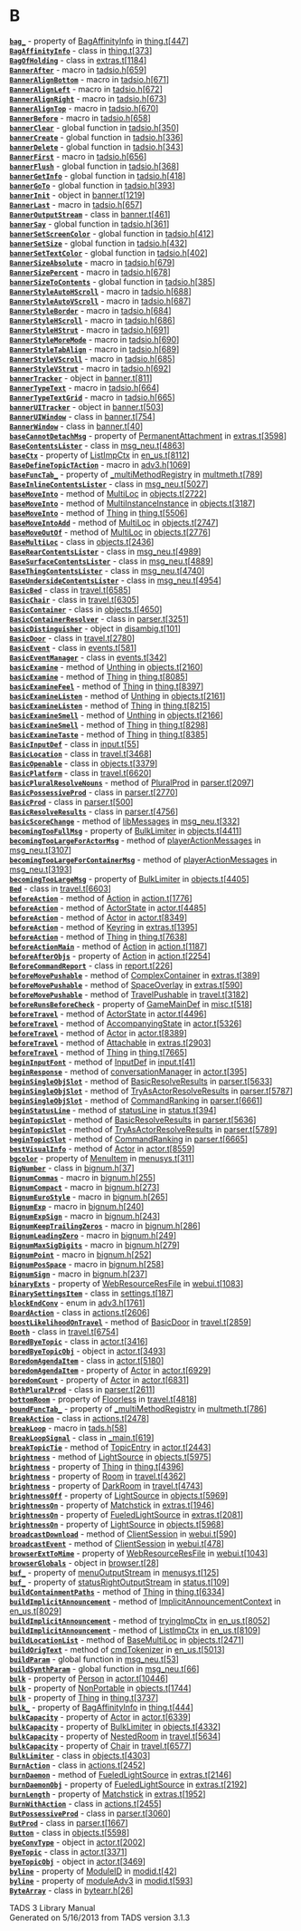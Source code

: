 ---
---
# B

[**`bag_`**](../object/BagAffinityInfo.html#bag_) - property of
[BagAffinityInfo](../object/BagAffinityInfo.html) in
[thing.t](../file/thing.t.html)\[[447](../source/thing.t.html#447)\]  
[**`BagAffinityInfo`**](../object/BagAffinityInfo.html) - class in
[thing.t](../file/thing.t.html)\[[373](../source/thing.t.html#373)\]  
[**`BagOfHolding`**](../object/BagOfHolding.html) - class in
[extras.t](../file/extras.t.html)\[[1184](../source/extras.t.html#1184)\]  
[**`BannerAfter`**](../file/tadsio.h.html#BannerAfter) - macro in
[tadsio.h](../file/tadsio.h.html)\[[659](../source/tadsio.h.html#659)\]  
[**`BannerAlignBottom`**](../file/tadsio.h.html#BannerAlignBottom) -
macro in
[tadsio.h](../file/tadsio.h.html)\[[671](../source/tadsio.h.html#671)\]  
[**`BannerAlignLeft`**](../file/tadsio.h.html#BannerAlignLeft) - macro
in
[tadsio.h](../file/tadsio.h.html)\[[672](../source/tadsio.h.html#672)\]  
[**`BannerAlignRight`**](../file/tadsio.h.html#BannerAlignRight) - macro
in
[tadsio.h](../file/tadsio.h.html)\[[673](../source/tadsio.h.html#673)\]  
[**`BannerAlignTop`**](../file/tadsio.h.html#BannerAlignTop) - macro in
[tadsio.h](../file/tadsio.h.html)\[[670](../source/tadsio.h.html#670)\]  
[**`BannerBefore`**](../file/tadsio.h.html#BannerBefore) - macro in
[tadsio.h](../file/tadsio.h.html)\[[658](../source/tadsio.h.html#658)\]  
[**`bannerClear`**](../file/tadsio.h.html#bannerClear) - global function
in
[tadsio.h](../file/tadsio.h.html)\[[350](../source/tadsio.h.html#350)\]  
[**`bannerCreate`**](../file/tadsio.h.html#bannerCreate) - global
function in
[tadsio.h](../file/tadsio.h.html)\[[336](../source/tadsio.h.html#336)\]  
[**`bannerDelete`**](../file/tadsio.h.html#bannerDelete) - global
function in
[tadsio.h](../file/tadsio.h.html)\[[343](../source/tadsio.h.html#343)\]  
[**`BannerFirst`**](../file/tadsio.h.html#BannerFirst) - macro in
[tadsio.h](../file/tadsio.h.html)\[[656](../source/tadsio.h.html#656)\]  
[**`bannerFlush`**](../file/tadsio.h.html#bannerFlush) - global function
in
[tadsio.h](../file/tadsio.h.html)\[[368](../source/tadsio.h.html#368)\]  
[**`bannerGetInfo`**](../file/tadsio.h.html#bannerGetInfo) - global
function in
[tadsio.h](../file/tadsio.h.html)\[[418](../source/tadsio.h.html#418)\]  
[**`bannerGoTo`**](../file/tadsio.h.html#bannerGoTo) - global function
in
[tadsio.h](../file/tadsio.h.html)\[[393](../source/tadsio.h.html#393)\]  
[**`bannerInit`**](../object/bannerInit.html) - object in
[banner.t](../file/banner.t.html)\[[1219](../source/banner.t.html#1219)\]  
[**`BannerLast`**](../file/tadsio.h.html#BannerLast) - macro in
[tadsio.h](../file/tadsio.h.html)\[[657](../source/tadsio.h.html#657)\]  
[**`BannerOutputStream`**](../object/BannerOutputStream.html) - class in
[banner.t](../file/banner.t.html)\[[461](../source/banner.t.html#461)\]  
[**`bannerSay`**](../file/tadsio.h.html#bannerSay) - global function in
[tadsio.h](../file/tadsio.h.html)\[[361](../source/tadsio.h.html#361)\]  
[**`bannerSetScreenColor`**](../file/tadsio.h.html#bannerSetScreenColor) -
global function in
[tadsio.h](../file/tadsio.h.html)\[[412](../source/tadsio.h.html#412)\]  
[**`bannerSetSize`**](../file/tadsio.h.html#bannerSetSize) - global
function in
[tadsio.h](../file/tadsio.h.html)\[[432](../source/tadsio.h.html#432)\]  
[**`bannerSetTextColor`**](../file/tadsio.h.html#bannerSetTextColor) -
global function in
[tadsio.h](../file/tadsio.h.html)\[[402](../source/tadsio.h.html#402)\]  
[**`BannerSizeAbsolute`**](../file/tadsio.h.html#BannerSizeAbsolute) -
macro in
[tadsio.h](../file/tadsio.h.html)\[[679](../source/tadsio.h.html#679)\]  
[**`BannerSizePercent`**](../file/tadsio.h.html#BannerSizePercent) -
macro in
[tadsio.h](../file/tadsio.h.html)\[[678](../source/tadsio.h.html#678)\]  
[**`bannerSizeToContents`**](../file/tadsio.h.html#bannerSizeToContents) -
global function in
[tadsio.h](../file/tadsio.h.html)\[[385](../source/tadsio.h.html#385)\]  
[**`BannerStyleAutoHScroll`**](../file/tadsio.h.html#BannerStyleAutoHScroll) -
macro in
[tadsio.h](../file/tadsio.h.html)\[[688](../source/tadsio.h.html#688)\]  
[**`BannerStyleAutoVScroll`**](../file/tadsio.h.html#BannerStyleAutoVScroll) -
macro in
[tadsio.h](../file/tadsio.h.html)\[[687](../source/tadsio.h.html#687)\]  
[**`BannerStyleBorder`**](../file/tadsio.h.html#BannerStyleBorder) -
macro in
[tadsio.h](../file/tadsio.h.html)\[[684](../source/tadsio.h.html#684)\]  
[**`BannerStyleHScroll`**](../file/tadsio.h.html#BannerStyleHScroll) -
macro in
[tadsio.h](../file/tadsio.h.html)\[[686](../source/tadsio.h.html#686)\]  
[**`BannerStyleHStrut`**](../file/tadsio.h.html#BannerStyleHStrut) -
macro in
[tadsio.h](../file/tadsio.h.html)\[[691](../source/tadsio.h.html#691)\]  
[**`BannerStyleMoreMode`**](../file/tadsio.h.html#BannerStyleMoreMode) -
macro in
[tadsio.h](../file/tadsio.h.html)\[[690](../source/tadsio.h.html#690)\]  
[**`BannerStyleTabAlign`**](../file/tadsio.h.html#BannerStyleTabAlign) -
macro in
[tadsio.h](../file/tadsio.h.html)\[[689](../source/tadsio.h.html#689)\]  
[**`BannerStyleVScroll`**](../file/tadsio.h.html#BannerStyleVScroll) -
macro in
[tadsio.h](../file/tadsio.h.html)\[[685](../source/tadsio.h.html#685)\]  
[**`BannerStyleVStrut`**](../file/tadsio.h.html#BannerStyleVStrut) -
macro in
[tadsio.h](../file/tadsio.h.html)\[[692](../source/tadsio.h.html#692)\]  
[**`bannerTracker`**](../object/bannerTracker.html) - object in
[banner.t](../file/banner.t.html)\[[811](../source/banner.t.html#811)\]  
[**`BannerTypeText`**](../file/tadsio.h.html#BannerTypeText) - macro in
[tadsio.h](../file/tadsio.h.html)\[[664](../source/tadsio.h.html#664)\]  
[**`BannerTypeTextGrid`**](../file/tadsio.h.html#BannerTypeTextGrid) -
macro in
[tadsio.h](../file/tadsio.h.html)\[[665](../source/tadsio.h.html#665)\]  
[**`bannerUITracker`**](../object/bannerUITracker.html) - object in
[banner.t](../file/banner.t.html)\[[503](../source/banner.t.html#503)\]  
[**`BannerUIWindow`**](../object/BannerUIWindow.html) - class in
[banner.t](../file/banner.t.html)\[[754](../source/banner.t.html#754)\]  
[**`BannerWindow`**](../object/BannerWindow.html) - class in
[banner.t](../file/banner.t.html)\[[40](../source/banner.t.html#40)\]  
[**`baseCannotDetachMsg`**](../object/PermanentAttachment.html#baseCannotDetachMsg) -
property of [PermanentAttachment](../object/PermanentAttachment.html) in
[extras.t](../file/extras.t.html)\[[3598](../source/extras.t.html#3598)\]  
[**`BaseContentsLister`**](../object/BaseContentsLister.html) - class in
[msg_neu.t](../file/msg_neu.t.html)\[[4863](../source/msg_neu.t.html#4863)\]  
[**`baseCtx`**](../object/ListImpCtx.html#baseCtx) - property of
[ListImpCtx](../object/ListImpCtx.html) in
[en_us.t](../file/en_us.t.html)\[[8112](../source/en_us.t.html#8112)\]  
[**`BaseDefineTopicTAction`**](../file/adv3.h.html#BaseDefineTopicTAction) -
macro in
[adv3.h](../file/adv3.h.html)\[[1069](../source/adv3.h.html#1069)\]  
[**`baseFuncTab_`**](../object/_multiMethodRegistry.html#baseFuncTab_) -
property of [\_multiMethodRegistry](../object/_multiMethodRegistry.html)
in
[multmeth.t](../file/multmeth.t.html)\[[789](../source/multmeth.t.html#789)\]  
[**`BaseInlineContentsLister`**](../object/BaseInlineContentsLister.html) -
class in
[msg_neu.t](../file/msg_neu.t.html)\[[5027](../source/msg_neu.t.html#5027)\]  
[**`baseMoveInto`**](../object/MultiLoc.html#baseMoveInto) - method of
[MultiLoc](../object/MultiLoc.html) in
[objects.t](../file/objects.t.html)\[[2722](../source/objects.t.html#2722)\]  
[**`baseMoveInto`**](../object/MultiInstanceInstance.html#baseMoveInto) -
method of [MultiInstanceInstance](../object/MultiInstanceInstance.html)
in
[objects.t](../file/objects.t.html)\[[3187](../source/objects.t.html#3187)\]  
[**`baseMoveInto`**](../object/Thing.html#baseMoveInto) - method of
[Thing](../object/Thing.html) in
[thing.t](../file/thing.t.html)\[[5506](../source/thing.t.html#5506)\]  
[**`baseMoveIntoAdd`**](../object/MultiLoc.html#baseMoveIntoAdd) -
method of [MultiLoc](../object/MultiLoc.html) in
[objects.t](../file/objects.t.html)\[[2747](../source/objects.t.html#2747)\]  
[**`baseMoveOutOf`**](../object/MultiLoc.html#baseMoveOutOf) - method of
[MultiLoc](../object/MultiLoc.html) in
[objects.t](../file/objects.t.html)\[[2776](../source/objects.t.html#2776)\]  
[**`BaseMultiLoc`**](../object/BaseMultiLoc.html) - class in
[objects.t](../file/objects.t.html)\[[2436](../source/objects.t.html#2436)\]  
[**`BaseRearContentsLister`**](../object/BaseRearContentsLister.html) -
class in
[msg_neu.t](../file/msg_neu.t.html)\[[4989](../source/msg_neu.t.html#4989)\]  
[**`BaseSurfaceContentsLister`**](../object/BaseSurfaceContentsLister.html) -
class in
[msg_neu.t](../file/msg_neu.t.html)\[[4889](../source/msg_neu.t.html#4889)\]  
[**`BaseThingContentsLister`**](../object/BaseThingContentsLister.html) -
class in
[msg_neu.t](../file/msg_neu.t.html)\[[4740](../source/msg_neu.t.html#4740)\]  
[**`BaseUndersideContentsLister`**](../object/BaseUndersideContentsLister.html) -
class in
[msg_neu.t](../file/msg_neu.t.html)\[[4954](../source/msg_neu.t.html#4954)\]  
[**`BasicBed`**](../object/BasicBed.html) - class in
[travel.t](../file/travel.t.html)\[[6585](../source/travel.t.html#6585)\]  
[**`BasicChair`**](../object/BasicChair.html) - class in
[travel.t](../file/travel.t.html)\[[6305](../source/travel.t.html#6305)\]  
[**`BasicContainer`**](../object/BasicContainer.html) - class in
[objects.t](../file/objects.t.html)\[[4650](../source/objects.t.html#4650)\]  
[**`BasicContainerResolver`**](../object/BasicContainerResolver.html) -
class in
[parser.t](../file/parser.t.html)\[[3251](../source/parser.t.html#3251)\]  
[**`basicDistinguisher`**](../object/basicDistinguisher.html) - object
in
[disambig.t](../file/disambig.t.html)\[[101](../source/disambig.t.html#101)\]  
[**`BasicDoor`**](../object/BasicDoor.html) - class in
[travel.t](../file/travel.t.html)\[[2780](../source/travel.t.html#2780)\]  
[**`BasicEvent`**](../object/BasicEvent.html) - class in
[events.t](../file/events.t.html)\[[581](../source/events.t.html#581)\]  
[**`BasicEventManager`**](../object/BasicEventManager.html) - class in
[events.t](../file/events.t.html)\[[342](../source/events.t.html#342)\]  
[**`basicExamine`**](../object/Unthing.html#basicExamine) - method of
[Unthing](../object/Unthing.html) in
[objects.t](../file/objects.t.html)\[[2160](../source/objects.t.html#2160)\]  
[**`basicExamine`**](../object/Thing.html#basicExamine) - method of
[Thing](../object/Thing.html) in
[thing.t](../file/thing.t.html)\[[8085](../source/thing.t.html#8085)\]  
[**`basicExamineFeel`**](../object/Thing.html#basicExamineFeel) - method
of [Thing](../object/Thing.html) in
[thing.t](../file/thing.t.html)\[[8397](../source/thing.t.html#8397)\]  
[**`basicExamineListen`**](../object/Unthing.html#basicExamineListen) -
method of [Unthing](../object/Unthing.html) in
[objects.t](../file/objects.t.html)\[[2161](../source/objects.t.html#2161)\]  
[**`basicExamineListen`**](../object/Thing.html#basicExamineListen) -
method of [Thing](../object/Thing.html) in
[thing.t](../file/thing.t.html)\[[8215](../source/thing.t.html#8215)\]  
[**`basicExamineSmell`**](../object/Unthing.html#basicExamineSmell) -
method of [Unthing](../object/Unthing.html) in
[objects.t](../file/objects.t.html)\[[2166](../source/objects.t.html#2166)\]  
[**`basicExamineSmell`**](../object/Thing.html#basicExamineSmell) -
method of [Thing](../object/Thing.html) in
[thing.t](../file/thing.t.html)\[[8298](../source/thing.t.html#8298)\]  
[**`basicExamineTaste`**](../object/Thing.html#basicExamineTaste) -
method of [Thing](../object/Thing.html) in
[thing.t](../file/thing.t.html)\[[8385](../source/thing.t.html#8385)\]  
[**`BasicInputDef`**](../object/BasicInputDef.html) - class in
[input.t](../file/input.t.html)\[[55](../source/input.t.html#55)\]  
[**`BasicLocation`**](../object/BasicLocation.html) - class in
[travel.t](../file/travel.t.html)\[[3468](../source/travel.t.html#3468)\]  
[**`BasicOpenable`**](../object/BasicOpenable.html) - class in
[objects.t](../file/objects.t.html)\[[3379](../source/objects.t.html#3379)\]  
[**`BasicPlatform`**](../object/BasicPlatform.html) - class in
[travel.t](../file/travel.t.html)\[[6620](../source/travel.t.html#6620)\]  
[**`basicPluralResolveNouns`**](../object/PluralProd.html#basicPluralResolveNouns) -
method of [PluralProd](../object/PluralProd.html) in
[parser.t](../file/parser.t.html)\[[2097](../source/parser.t.html#2097)\]  
[**`BasicPossessiveProd`**](../object/BasicPossessiveProd.html) - class
in
[parser.t](../file/parser.t.html)\[[2770](../source/parser.t.html#2770)\]  
[**`BasicProd`**](../object/BasicProd.html) - class in
[parser.t](../file/parser.t.html)\[[500](../source/parser.t.html#500)\]  
[**`BasicResolveResults`**](../object/BasicResolveResults.html) - class
in
[parser.t](../file/parser.t.html)\[[4756](../source/parser.t.html#4756)\]  
[**`basicScoreChange`**](../object/libMessages.html#basicScoreChange) -
method of [libMessages](../object/libMessages.html) in
[msg_neu.t](../file/msg_neu.t.html)\[[332](../source/msg_neu.t.html#332)\]  
[**`becomingTooFullMsg`**](../object/BulkLimiter.html#becomingTooFullMsg) -
property of [BulkLimiter](../object/BulkLimiter.html) in
[objects.t](../file/objects.t.html)\[[4411](../source/objects.t.html#4411)\]  
[**`becomingTooLargeForActorMsg`**](../object/playerActionMessages.html#becomingTooLargeForActorMsg) -
method of [playerActionMessages](../object/playerActionMessages.html) in
[msg_neu.t](../file/msg_neu.t.html)\[[3107](../source/msg_neu.t.html#3107)\]  
[**`becomingTooLargeForContainerMsg`**](../object/playerActionMessages.html#becomingTooLargeForContainerMsg) -
method of [playerActionMessages](../object/playerActionMessages.html) in
[msg_neu.t](../file/msg_neu.t.html)\[[3193](../source/msg_neu.t.html#3193)\]  
[**`becomingTooLargeMsg`**](../object/BulkLimiter.html#becomingTooLargeMsg) -
property of [BulkLimiter](../object/BulkLimiter.html) in
[objects.t](../file/objects.t.html)\[[4405](../source/objects.t.html#4405)\]  
[**`Bed`**](../object/Bed.html) - class in
[travel.t](../file/travel.t.html)\[[6603](../source/travel.t.html#6603)\]  
[**`beforeAction`**](../object/Action.html#beforeAction) - method of
[Action](../object/Action.html) in
[action.t](../file/action.t.html)\[[1776](../source/action.t.html#1776)\]  
[**`beforeAction`**](../object/ActorState.html#beforeAction) - method of
[ActorState](../object/ActorState.html) in
[actor.t](../file/actor.t.html)\[[4485](../source/actor.t.html#4485)\]  
[**`beforeAction`**](../object/Actor.html#beforeAction) - method of
[Actor](../object/Actor.html) in
[actor.t](../file/actor.t.html)\[[8349](../source/actor.t.html#8349)\]  
[**`beforeAction`**](../object/Keyring.html#beforeAction) - method of
[Keyring](../object/Keyring.html) in
[extras.t](../file/extras.t.html)\[[1395](../source/extras.t.html#1395)\]  
[**`beforeAction`**](../object/Thing.html#beforeAction) - method of
[Thing](../object/Thing.html) in
[thing.t](../file/thing.t.html)\[[7638](../source/thing.t.html#7638)\]  
[**`beforeActionMain`**](../object/Action.html#beforeActionMain) -
method of [Action](../object/Action.html) in
[action.t](../file/action.t.html)\[[1187](../source/action.t.html#1187)\]  
[**`beforeAfterObjs`**](../object/Action.html#beforeAfterObjs) -
property of [Action](../object/Action.html) in
[action.t](../file/action.t.html)\[[2254](../source/action.t.html#2254)\]  
[**`BeforeCommandReport`**](../object/BeforeCommandReport.html) - class
in
[report.t](../file/report.t.html)\[[226](../source/report.t.html#226)\]  
[**`beforeMovePushable`**](../object/ComplexContainer.html#beforeMovePushable) -
method of [ComplexContainer](../object/ComplexContainer.html) in
[extras.t](../file/extras.t.html)\[[389](../source/extras.t.html#389)\]  
[**`beforeMovePushable`**](../object/SpaceOverlay.html#beforeMovePushable) -
method of [SpaceOverlay](../object/SpaceOverlay.html) in
[extras.t](../file/extras.t.html)\[[590](../source/extras.t.html#590)\]  
[**`beforeMovePushable`**](../object/TravelPushable.html#beforeMovePushable) -
method of [TravelPushable](../object/TravelPushable.html) in
[travel.t](../file/travel.t.html)\[[3182](../source/travel.t.html#3182)\]  
[**`beforeRunsBeforeCheck`**](../object/GameMainDef.html#beforeRunsBeforeCheck) -
property of [GameMainDef](../object/GameMainDef.html) in
[misc.t](../file/misc.t.html)\[[518](../source/misc.t.html#518)\]  
[**`beforeTravel`**](../object/ActorState.html#beforeTravel) - method of
[ActorState](../object/ActorState.html) in
[actor.t](../file/actor.t.html)\[[4496](../source/actor.t.html#4496)\]  
[**`beforeTravel`**](../object/AccompanyingState.html#beforeTravel) -
method of [AccompanyingState](../object/AccompanyingState.html) in
[actor.t](../file/actor.t.html)\[[5326](../source/actor.t.html#5326)\]  
[**`beforeTravel`**](../object/Actor.html#beforeTravel) - method of
[Actor](../object/Actor.html) in
[actor.t](../file/actor.t.html)\[[8389](../source/actor.t.html#8389)\]  
[**`beforeTravel`**](../object/Attachable.html#beforeTravel) - method of
[Attachable](../object/Attachable.html) in
[extras.t](../file/extras.t.html)\[[2903](../source/extras.t.html#2903)\]  
[**`beforeTravel`**](../object/Thing.html#beforeTravel) - method of
[Thing](../object/Thing.html) in
[thing.t](../file/thing.t.html)\[[7665](../source/thing.t.html#7665)\]  
[**`beginInputFont`**](../object/InputDef.html#beginInputFont) - method
of [InputDef](../object/InputDef.html) in
[input.t](../file/input.t.html)\[[41](../source/input.t.html#41)\]  
[**`beginResponse`**](../object/conversationManager.html#beginResponse) -
method of [conversationManager](../object/conversationManager.html) in
[actor.t](../file/actor.t.html)\[[395](../source/actor.t.html#395)\]  
[**`beginSingleObjSlot`**](../object/BasicResolveResults.html#beginSingleObjSlot) -
method of [BasicResolveResults](../object/BasicResolveResults.html) in
[parser.t](../file/parser.t.html)\[[5633](../source/parser.t.html#5633)\]  
[**`beginSingleObjSlot`**](../object/TryAsActorResolveResults.html#beginSingleObjSlot) -
method of
[TryAsActorResolveResults](../object/TryAsActorResolveResults.html) in
[parser.t](../file/parser.t.html)\[[5787](../source/parser.t.html#5787)\]  
[**`beginSingleObjSlot`**](../object/CommandRanking.html#beginSingleObjSlot) -
method of [CommandRanking](../object/CommandRanking.html) in
[parser.t](../file/parser.t.html)\[[6661](../source/parser.t.html#6661)\]  
[**`beginStatusLine`**](../object/statusLine.html#beginStatusLine) -
method of [statusLine](../object/statusLine.html) in
[status.t](../file/status.t.html)\[[394](../source/status.t.html#394)\]  
[**`beginTopicSlot`**](../object/BasicResolveResults.html#beginTopicSlot) -
method of [BasicResolveResults](../object/BasicResolveResults.html) in
[parser.t](../file/parser.t.html)\[[5636](../source/parser.t.html#5636)\]  
[**`beginTopicSlot`**](../object/TryAsActorResolveResults.html#beginTopicSlot) -
method of
[TryAsActorResolveResults](../object/TryAsActorResolveResults.html) in
[parser.t](../file/parser.t.html)\[[5789](../source/parser.t.html#5789)\]  
[**`beginTopicSlot`**](../object/CommandRanking.html#beginTopicSlot) -
method of [CommandRanking](../object/CommandRanking.html) in
[parser.t](../file/parser.t.html)\[[6665](../source/parser.t.html#6665)\]  
[**`bestVisualInfo`**](../object/Actor.html#bestVisualInfo) - method of
[Actor](../object/Actor.html) in
[actor.t](../file/actor.t.html)\[[8559](../source/actor.t.html#8559)\]  
[**`bgcolor`**](../object/MenuItem.html#bgcolor) - property of
[MenuItem](../object/MenuItem.html) in
[menusys.t](../file/menusys.t.html)\[[311](../source/menusys.t.html#311)\]  
[**`BigNumber`**](../object/BigNumber.html) - class in
[bignum.h](../file/bignum.h.html)\[[37](../source/bignum.h.html#37)\]  
[**`BignumCommas`**](../file/bignum.h.html#BignumCommas) - macro in
[bignum.h](../file/bignum.h.html)\[[255](../source/bignum.h.html#255)\]  
[**`BignumCompact`**](../file/bignum.h.html#BignumCompact) - macro in
[bignum.h](../file/bignum.h.html)\[[273](../source/bignum.h.html#273)\]  
[**`BignumEuroStyle`**](../file/bignum.h.html#BignumEuroStyle) - macro
in
[bignum.h](../file/bignum.h.html)\[[265](../source/bignum.h.html#265)\]  
[**`BignumExp`**](../file/bignum.h.html#BignumExp) - macro in
[bignum.h](../file/bignum.h.html)\[[240](../source/bignum.h.html#240)\]  
[**`BignumExpSign`**](../file/bignum.h.html#BignumExpSign) - macro in
[bignum.h](../file/bignum.h.html)\[[243](../source/bignum.h.html#243)\]  
[**`BignumKeepTrailingZeros`**](../file/bignum.h.html#BignumKeepTrailingZeros) -
macro in
[bignum.h](../file/bignum.h.html)\[[286](../source/bignum.h.html#286)\]  
[**`BignumLeadingZero`**](../file/bignum.h.html#BignumLeadingZero) -
macro in
[bignum.h](../file/bignum.h.html)\[[249](../source/bignum.h.html#249)\]  
[**`BignumMaxSigDigits`**](../file/bignum.h.html#BignumMaxSigDigits) -
macro in
[bignum.h](../file/bignum.h.html)\[[279](../source/bignum.h.html#279)\]  
[**`BignumPoint`**](../file/bignum.h.html#BignumPoint) - macro in
[bignum.h](../file/bignum.h.html)\[[252](../source/bignum.h.html#252)\]  
[**`BignumPosSpace`**](../file/bignum.h.html#BignumPosSpace) - macro in
[bignum.h](../file/bignum.h.html)\[[258](../source/bignum.h.html#258)\]  
[**`BignumSign`**](../file/bignum.h.html#BignumSign) - macro in
[bignum.h](../file/bignum.h.html)\[[237](../source/bignum.h.html#237)\]  
[**`binaryExts`**](../object/WebResourceResFile.html#binaryExts) -
property of [WebResourceResFile](../object/WebResourceResFile.html) in
[webui.t](../file/webui.t.html)\[[1083](../source/webui.t.html#1083)\]  
[**`BinarySettingsItem`**](../object/BinarySettingsItem.html) - class in
[settings.t](../file/settings.t.html)\[[187](../source/settings.t.html#187)\]  
[**`blockEndConv`**](../file/adv3.h.html#blockEndConv) - enum in
[adv3.h](../file/adv3.h.html)\[[1761](../source/adv3.h.html#1761)\]  
[**`BoardAction`**](../object/BoardAction.html) - class in
[actions.t](../file/actions.t.html)\[[2606](../source/actions.t.html#2606)\]  
[**`boostLikelihoodOnTravel`**](../object/BasicDoor.html#boostLikelihoodOnTravel) -
method of [BasicDoor](../object/BasicDoor.html) in
[travel.t](../file/travel.t.html)\[[2859](../source/travel.t.html#2859)\]  
[**`Booth`**](../object/Booth.html) - class in
[travel.t](../file/travel.t.html)\[[6754](../source/travel.t.html#6754)\]  
[**`BoredByeTopic`**](../object/BoredByeTopic.html) - class in
[actor.t](../file/actor.t.html)\[[3416](../source/actor.t.html#3416)\]  
[**`boredByeTopicObj`**](../object/boredByeTopicObj.html) - object in
[actor.t](../file/actor.t.html)\[[3493](../source/actor.t.html#3493)\]  
[**`BoredomAgendaItem`**](../object/BoredomAgendaItem.html) - class in
[actor.t](../file/actor.t.html)\[[5180](../source/actor.t.html#5180)\]  
[**`boredomAgendaItem`**](../object/Actor.html#boredomAgendaItem) -
property of [Actor](../object/Actor.html) in
[actor.t](../file/actor.t.html)\[[6929](../source/actor.t.html#6929)\]  
[**`boredomCount`**](../object/Actor.html#boredomCount) - property of
[Actor](../object/Actor.html) in
[actor.t](../file/actor.t.html)\[[6831](../source/actor.t.html#6831)\]  
[**`BothPluralProd`**](../object/BothPluralProd.html) - class in
[parser.t](../file/parser.t.html)\[[2611](../source/parser.t.html#2611)\]  
[**`bottomRoom`**](../object/Floorless.html#bottomRoom) - property of
[Floorless](../object/Floorless.html) in
[travel.t](../file/travel.t.html)\[[4818](../source/travel.t.html#4818)\]  
[**`boundFuncTab_`**](../object/_multiMethodRegistry.html#boundFuncTab_) -
property of [\_multiMethodRegistry](../object/_multiMethodRegistry.html)
in
[multmeth.t](../file/multmeth.t.html)\[[786](../source/multmeth.t.html#786)\]  
[**`BreakAction`**](../object/BreakAction.html) - class in
[actions.t](../file/actions.t.html)\[[2478](../source/actions.t.html#2478)\]  
[**`breakLoop`**](../file/tads.h.html#breakLoop) - macro in
[tads.h](../file/tads.h.html)\[[58](../source/tads.h.html#58)\]  
[**`BreakLoopSignal`**](../object/BreakLoopSignal.html) - class in
[\_main.t](../file/_main.t.html)\[[619](../source/_main.t.html#619)\]  
[**`breakTopicTie`**](../object/TopicEntry.html#breakTopicTie) - method
of [TopicEntry](../object/TopicEntry.html) in
[actor.t](../file/actor.t.html)\[[2443](../source/actor.t.html#2443)\]  
[**`brightness`**](../object/LightSource.html#brightness) - method of
[LightSource](../object/LightSource.html) in
[objects.t](../file/objects.t.html)\[[5975](../source/objects.t.html#5975)\]  
[**`brightness`**](../object/Thing.html#brightness) - property of
[Thing](../object/Thing.html) in
[thing.t](../file/thing.t.html)\[[4396](../source/thing.t.html#4396)\]  
[**`brightness`**](../object/Room.html#brightness) - property of
[Room](../object/Room.html) in
[travel.t](../file/travel.t.html)\[[4362](../source/travel.t.html#4362)\]  
[**`brightness`**](../object/DarkRoom.html#brightness) - property of
[DarkRoom](../object/DarkRoom.html) in
[travel.t](../file/travel.t.html)\[[4743](../source/travel.t.html#4743)\]  
[**`brightnessOff`**](../object/LightSource.html#brightnessOff) -
property of [LightSource](../object/LightSource.html) in
[objects.t](../file/objects.t.html)\[[5969](../source/objects.t.html#5969)\]  
[**`brightnessOn`**](../object/Matchstick.html#brightnessOn) - property
of [Matchstick](../object/Matchstick.html) in
[extras.t](../file/extras.t.html)\[[1946](../source/extras.t.html#1946)\]  
[**`brightnessOn`**](../object/FueledLightSource.html#brightnessOn) -
property of [FueledLightSource](../object/FueledLightSource.html) in
[extras.t](../file/extras.t.html)\[[2081](../source/extras.t.html#2081)\]  
[**`brightnessOn`**](../object/LightSource.html#brightnessOn) - property
of [LightSource](../object/LightSource.html) in
[objects.t](../file/objects.t.html)\[[5968](../source/objects.t.html#5968)\]  
[**`broadcastDownload`**](../object/ClientSession.html#broadcastDownload) -
method of [ClientSession](../object/ClientSession.html) in
[webui.t](../file/webui.t.html)\[[590](../source/webui.t.html#590)\]  
[**`broadcastEvent`**](../object/ClientSession.html#broadcastEvent) -
method of [ClientSession](../object/ClientSession.html) in
[webui.t](../file/webui.t.html)\[[478](../source/webui.t.html#478)\]  
[**`browserExtToMime`**](../object/WebResourceResFile.html#browserExtToMime) -
property of [WebResourceResFile](../object/WebResourceResFile.html) in
[webui.t](../file/webui.t.html)\[[1043](../source/webui.t.html#1043)\]  
[**`browserGlobals`**](../object/browserGlobals.html) - object in
[browser.t](../file/browser.t.html)\[[28](../source/browser.t.html#28)\]  
[**`buf_`**](../object/menuOutputStream.html#buf_) - property of
[menuOutputStream](../object/menuOutputStream.html) in
[menusys.t](../file/menusys.t.html)\[[125](../source/menusys.t.html#125)\]  
[**`buf_`**](../object/statusRightOutputStream.html#buf_) - property of
[statusRightOutputStream](../object/statusRightOutputStream.html) in
[status.t](../file/status.t.html)\[[109](../source/status.t.html#109)\]  
[**`buildContainmentPaths`**](../object/Thing.html#buildContainmentPaths) -
method of [Thing](../object/Thing.html) in
[thing.t](../file/thing.t.html)\[[6334](../source/thing.t.html#6334)\]  
[**`buildImplicitAnnouncement`**](../object/ImplicitAnnouncementContext.html#buildImplicitAnnouncement) -
method of
[ImplicitAnnouncementContext](../object/ImplicitAnnouncementContext.html)
in
[en_us.t](../file/en_us.t.html)\[[8029](../source/en_us.t.html#8029)\]  
[**`buildImplicitAnnouncement`**](../object/tryingImpCtx.html#buildImplicitAnnouncement) -
method of [tryingImpCtx](../object/tryingImpCtx.html) in
[en_us.t](../file/en_us.t.html)\[[8052](../source/en_us.t.html#8052)\]  
[**`buildImplicitAnnouncement`**](../object/ListImpCtx.html#buildImplicitAnnouncement) -
method of [ListImpCtx](../object/ListImpCtx.html) in
[en_us.t](../file/en_us.t.html)\[[8109](../source/en_us.t.html#8109)\]  
[**`buildLocationList`**](../object/BaseMultiLoc.html#buildLocationList) -
method of [BaseMultiLoc](../object/BaseMultiLoc.html) in
[objects.t](../file/objects.t.html)\[[2471](../source/objects.t.html#2471)\]  
[**`buildOrigText`**](../object/cmdTokenizer.html#buildOrigText) -
method of [cmdTokenizer](../object/cmdTokenizer.html) in
[en_us.t](../file/en_us.t.html)\[[5013](../source/en_us.t.html#5013)\]  
[**`buildParam`**](../file/msg_neu.t.html#buildParam) - global function
in
[msg_neu.t](../file/msg_neu.t.html)\[[53](../source/msg_neu.t.html#53)\]  
[**`buildSynthParam`**](../file/msg_neu.t.html#buildSynthParam) - global
function in
[msg_neu.t](../file/msg_neu.t.html)\[[66](../source/msg_neu.t.html#66)\]  
[**`bulk`**](../object/Person.html#bulk) - property of
[Person](../object/Person.html) in
[actor.t](../file/actor.t.html)\[[10446](../source/actor.t.html#10446)\]  
[**`bulk`**](../object/NonPortable.html#bulk) - property of
[NonPortable](../object/NonPortable.html) in
[objects.t](../file/objects.t.html)\[[1744](../source/objects.t.html#1744)\]  
[**`bulk`**](../object/Thing.html#bulk) - property of
[Thing](../object/Thing.html) in
[thing.t](../file/thing.t.html)\[[3737](../source/thing.t.html#3737)\]  
[**`bulk_`**](../object/BagAffinityInfo.html#bulk_) - property of
[BagAffinityInfo](../object/BagAffinityInfo.html) in
[thing.t](../file/thing.t.html)\[[444](../source/thing.t.html#444)\]  
[**`bulkCapacity`**](../object/Actor.html#bulkCapacity) - property of
[Actor](../object/Actor.html) in
[actor.t](../file/actor.t.html)\[[6339](../source/actor.t.html#6339)\]  
[**`bulkCapacity`**](../object/BulkLimiter.html#bulkCapacity) - property
of [BulkLimiter](../object/BulkLimiter.html) in
[objects.t](../file/objects.t.html)\[[4332](../source/objects.t.html#4332)\]  
[**`bulkCapacity`**](../object/NestedRoom.html#bulkCapacity) - property
of [NestedRoom](../object/NestedRoom.html) in
[travel.t](../file/travel.t.html)\[[5634](../source/travel.t.html#5634)\]  
[**`bulkCapacity`**](../object/Chair.html#bulkCapacity) - property of
[Chair](../object/Chair.html) in
[travel.t](../file/travel.t.html)\[[6577](../source/travel.t.html#6577)\]  
[**`BulkLimiter`**](../object/BulkLimiter.html) - class in
[objects.t](../file/objects.t.html)\[[4303](../source/objects.t.html#4303)\]  
[**`BurnAction`**](../object/BurnAction.html) - class in
[actions.t](../file/actions.t.html)\[[2452](../source/actions.t.html#2452)\]  
[**`burnDaemon`**](../object/FueledLightSource.html#burnDaemon) - method
of [FueledLightSource](../object/FueledLightSource.html) in
[extras.t](../file/extras.t.html)\[[2146](../source/extras.t.html#2146)\]  
[**`burnDaemonObj`**](../object/FueledLightSource.html#burnDaemonObj) -
property of [FueledLightSource](../object/FueledLightSource.html) in
[extras.t](../file/extras.t.html)\[[2192](../source/extras.t.html#2192)\]  
[**`burnLength`**](../object/Matchstick.html#burnLength) - property of
[Matchstick](../object/Matchstick.html) in
[extras.t](../file/extras.t.html)\[[1952](../source/extras.t.html#1952)\]  
[**`BurnWithAction`**](../object/BurnWithAction.html) - class in
[actions.t](../file/actions.t.html)\[[2455](../source/actions.t.html#2455)\]  
[**`ButPossessiveProd`**](../object/ButPossessiveProd.html) - class in
[parser.t](../file/parser.t.html)\[[3060](../source/parser.t.html#3060)\]  
[**`ButProd`**](../object/ButProd.html) - class in
[parser.t](../file/parser.t.html)\[[1667](../source/parser.t.html#1667)\]  
[**`Button`**](../object/Button.html) - class in
[objects.t](../file/objects.t.html)\[[5598](../source/objects.t.html#5598)\]  
[**`byeConvType`**](../object/byeConvType.html) - object in
[actor.t](../file/actor.t.html)\[[2002](../source/actor.t.html#2002)\]  
[**`ByeTopic`**](../object/ByeTopic.html) - class in
[actor.t](../file/actor.t.html)\[[3371](../source/actor.t.html#3371)\]  
[**`byeTopicObj`**](../object/byeTopicObj.html) - object in
[actor.t](../file/actor.t.html)\[[3469](../source/actor.t.html#3469)\]  
[**`byline`**](../object/ModuleID.html#byline) - property of
[ModuleID](../object/ModuleID.html) in
[modid.t](../file/modid.t.html)\[[42](../source/modid.t.html#42)\]  
[**`byline`**](../object/moduleAdv3.html#byline) - property of
[moduleAdv3](../object/moduleAdv3.html) in
[modid.t](../file/modid.t.html)\[[593](../source/modid.t.html#593)\]  
[**`ByteArray`**](../object/ByteArray.html) - class in
[bytearr.h](../file/bytearr.h.html)\[[26](../source/bytearr.h.html#26)\]  

<div class="ftr">

TADS 3 Library Manual  
Generated on 5/16/2013 from TADS version 3.1.3

</div>

